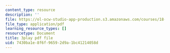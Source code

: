 ```yaml
---
content_type: resource
description: ''
file: https://ol-ocw-studio-app-production.s3.amazonaws.com/courses/18-01sc-single-variable-calculus-fall-2010/7430ba1e8f6f96592d9a1bc41214058d_QEBkT-Pgqos.pdf
file_type: application/pdf
learning_resource_types: []
resourcetype: Document
title: 3play pdf file
uid: 7430ba1e-8f6f-9659-2d9a-1bc41214058d
---
```

